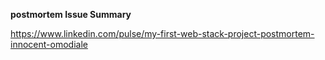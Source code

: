 **postmortem Issue Summary**

https://www.linkedin.com/pulse/my-first-web-stack-project-postmortem-innocent-omodiale